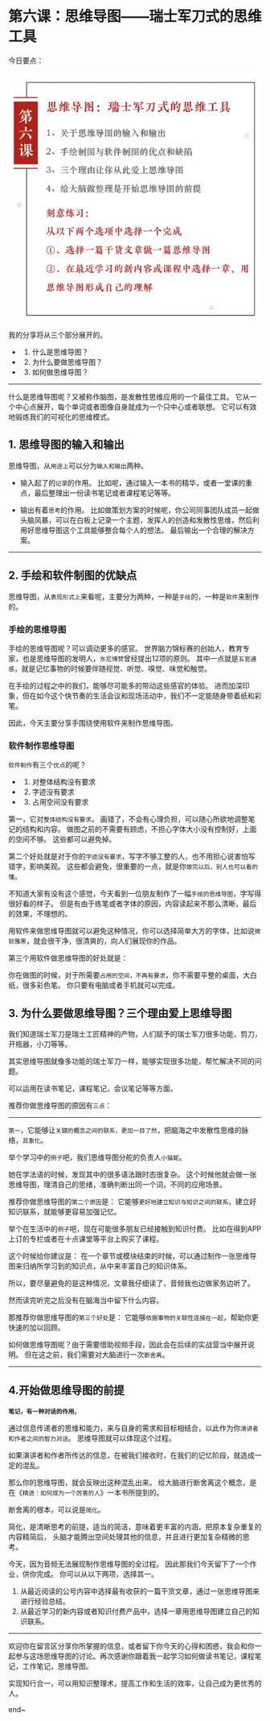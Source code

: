 # 第六课：思维导图——瑞士军刀式的思维工具


今日要点：

![06.思维导图](media/06.思维导图.jpg)


我的分享将从三个部分展开的。

- 1. 什么是思维导图？
- 2. 为什么要做思维导图？
- 3. 如何做思维导图？

----

什么是思维导图呢？又被称作脑图，是发散性思维应用的一个最佳工具。
它从一个中心点展开，每个单词或者图像自身就成为一个只中心或者联想。
它可以有效地锻炼我们的可视化的思维模式。

## 1. 思维导图的输入和输出

思维导图，从`用途上`可以分为`输入和输出`两种。

- 输入起了的`记录`的作用。
比如呢，通过输入一本书的精华，或者一堂课的重点，最后整理出一份读书笔记或者课程笔记等等。

- 输出有着`思考`的作用。
比如做策划方案的时候呢，你公司同事团队成员一起做头脑风暴，可以在白板上记录一个主题，发挥人的创造和发散性思维，然后利用好思维导图这个工具能够整合每个人的想法。
最后输出一个合理的解决方案。

----

## 2. 手绘和软件制图的优缺点

思维导图，从`表现形式上`来看呢，主要分为两种，一种是`手绘`的，一种是`软件`来制作的。

### 手绘的思维导图

手绘的思维导图呢？可以调动更多的感官。
世界脑力锦标赛的创始人，教育专家，也是思维导图的发明人，`东尼博赞`曾经提出12项的原则。
其中一点就是`五官通感`，就是记忆事物的时候要伴随视觉、听觉、嗅觉、味觉和触觉。

在手绘的过程之中的我们，能够尽可能多的带动这些感官的体验。
进而加深印象，但在如今这个快节奏的生活会议和现场活动中，我们不一定能随身带着纸和彩笔。

因此，今天主要分享手围绕使用软件来制作思维导图。

### 软件制作思维导图

`软件制作`有三个`优点`的呢？
- 1. 对整体结构没有要求
- 2. 字迹没有要求
- 3. 占用空间没有要求

第一，它对`整体结构没有要求`。
画错了，不会有心理负担，可以随心所欲地调整笔记的结构和内容。
做图之前的不需要有顾虑，不担心字体大小没有控制好，上面的空间不够。
这些都可以避免掉。

第二个好处就是对于你的`字迹没有要求`，写字不够工整的人，也不用担心说害怕写错字，影响美观。
这些都会避免，很重要的一点，就是你`做完以后，别人也可以看的懂`。

不知道大家有没有这个感觉，今天看到一位朋友制作了一幅`手绘的思维导图`，字写得很好看的样子。
但是有由于练笔或者字体的原因，内容读起来不那么清晰，最后的效果，不理想的。

用软件来做思维导图就可以避免这种情况，你可以选择简单大方的字体，比如说`微软雅黑`，就会很干净，很清爽的，向人们展现你的作品。

第三个用软件做思维导图的好处就是：

你在做图的时候，对于所需要`占用的空间，不再有要求`，你不需要平整的桌面，大白纸，很多彩色笔。
你只要有电脑或者手机就可以完成。

## 3. 为什么要做思维导图？三个理由爱上思维导图

我们知道瑞士军刀是瑞士工匠精神的产物，人们赋予的瑞士军刀很多功能，剪刀，开瓶器，小刀等等。

其实思维导图就像多功能的瑞士军刀一样，能够实现很多功能，帮忙解决不同的问题。

可以运用在读书笔记，课程笔记，会议笔记等等方面。

推荐你做思维导图的原因有`三点`：

----

`第一`，它能够让`关键的概念之间的联系，更加一目了然`，把脑海之中发散性思维的脉络，`具象化`。

举个学习中的`例子`吧，我们思维导图分舵的负责人`小猫妮`。

她在学法语的时候，发现其中的很多语法跟时态很复杂。
这个时候他就会做一张思维导图，理清自己的思绪，准确判断出同一个词，不同的应用场景。



推荐你做思维导图的`第二个原因`是：
它能够`更好地建立知识与知识之间的联系`，建立好知识联系，就能够更容易加强记忆。

举个在生活中的`例子`吧，现在可能很多朋友已经接触到知识付费。
比如在得到APP上订的专栏或者在十点课堂等平台上购买了课程。

这个时候给你建议是：
在一个章节或模块结束的时候，可以通过制作一张思维导图来归纳所学习到的知识点，从中来丰富自己的知识体系。

所以，要尽量避免的是这种情况，文章我仔细读了，音频我也边做家务边听了。

然而读完听完之后没有在脑海当中留下什么内容。

那推荐你做思维导图的`第三个好处`是：
它能够`依据事物的关联性连接在一起`，帮助你更快速的加以回顾。

如何做思维导图呢？由于需要借助视频手段，因此会在后续的实战营当中展开说明。
但在这之前，我们需要对大脑进行一次`断舍离`。

----

## 4.开始做思维导图的前提

**`笔记，有一种对话的作用`**。

通过信息传递者的思维和能力，来与自身的需求和目标相结合，以此作为你`演讲者和作者之间的智力对话`。
思维导图就可以体现这个过程。

如果演讲者和作者所传达的信息，在被我们接收时，在我们的记忆阶段，就造成一定的混乱。

那么你的思维导图，就会反映出这种混乱出来。
给大脑进行断舍离这个概念，是在《`精进：如何成为一个厉害的人`》一本书所提到的。

断舍离的根本，可以说是`简化`。

简化，是清晰思考的前提，适当的简洁，意味着更丰富的内涵，把原本复杂重复的内容精简后，
头脑才能腾出空间处理其他的信息，并且进行更加复杂精微的思考。

今天，因为音频无法展现制作思维导图的全过程。
因此那我们今天留下了一个作业，供你完成。
你可以从以下两项，选择其一。

1. 从最近阅读的公号内容中选择最有收获的一篇干货文章，通过一张思维导图来进行经验总结。
2. 从最近学习的新内容或者知识付费产品中，选择一章用思维导图建立自己的知识联系。


----

欢迎你在留言区分享你所掌握的信息，或者留下你今天的心得和困惑，我会和你一起参与这场思维导图的讨论。再次感谢你跟着我一起学习如何做读书笔记，课程笔记，工作笔记，思维导图。

实现知行合一，可以用知识整理术，提高工作和生活的效率，让自己成为更优秀的人。

end~